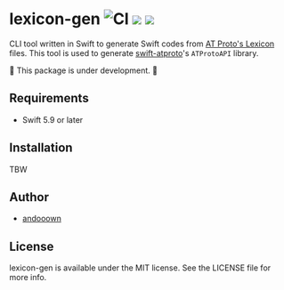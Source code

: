 # lexicon-gen ![CI](https://github.com/andooown/lexicon-gen/actions/workflows/ci.yml/badge.svg?branch=main) [![](https://img.shields.io/endpoint?url=https%3A%2F%2Fswiftpackageindex.com%2Fapi%2Fpackages%2Fandooown%2Flexicon-gen%2Fbadge%3Ftype%3Dswift-versions)](https://swiftpackageindex.com/andooown/lexicon-gen) [![](https://img.shields.io/endpoint?url=https%3A%2F%2Fswiftpackageindex.com%2Fapi%2Fpackages%2Fandooown%2Flexicon-gen%2Fbadge%3Ftype%3Dplatforms)](https://swiftpackageindex.com/andooown/lexicon-gen)

CLI tool written in Swift to generate Swift codes from [AT Proto's Lexicon](https://atproto.com/guides/lexicon) files.
This tool is used to generate [swift-atproto](https://github.com/andooown/swift-atproto)'s `ATProtoAPI` library.

🚧 This package is under development. 🚧

## Requirements
- Swift 5.9 or later

## Installation
TBW

## Author
- [andooown](https://github.com/andooown)

## License
lexicon-gen is available under the MIT license. See the LICENSE file for more info.
